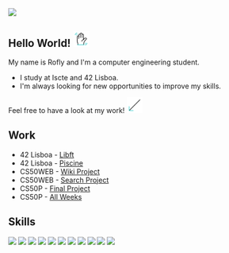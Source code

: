 <a href="#"><img src="https://github.com/Rofly01/Rofly01/blob/main/src/miles%20morales.gif" align="center" width="300" heigth="300"/></a>

## Hello World! <a href="#"><img src="https://github.com/Rofly01/Rofly01/blob/main/src/wave.gif" width="32" heigth="32"/></a>
My name is Rofly and I'm a computer engineering student.  <br />
* I study at Iscte and 42 Lisboa.
* I'm always looking for new opportunities to improve my skills.

Feel free to have a look at my work! <a href="#"><img src="https://github.com/Rofly01/Rofly01/blob/main/src/down-left-arrow.gif" width="32" heigth="32"/></a>

## Work
* 42 Lisboa - [Libft](https://github.com/Rofly01/42-libft)
* 42 Lisboa - [Piscine](https://github.com/Rofly01/42-piscine)
* CS50WEB - [Wiki Project](https://github.com/Rofly01/cs50s-wiki)
* CS50WEB - [Search Project](https://github.com/Rofly01/cs50s-search)
* CS50P - [Final Project](https://github.com/Rofly01/cs50p-tverbs)
* CS50P - [All Weeks](https://github.com/Rofly01/cs50p-prblms)

## Skills
![](https://img.shields.io/badge/C-00599C?style=for-the-badge&logo=c&logoColor=white)
![](https://img.shields.io/badge/Java-ED8B00?style=for-the-badge&logo=openjdk&logoColor=white)
![](https://img.shields.io/badge/Python-14354C?style=for-the-badge&logo=python&logoColor=white)
![](https://img.shields.io/badge/Django-092E20?style=for-the-badge&logo=django&logoColor=white)
![](https://img.shields.io/badge/MySQL-00000F?style=for-the-badge&logo=mysql&logoColor=white)
![](https://img.shields.io/badge/GNU%20Bash-4EAA25?style=for-the-badge&logo=GNU%20Bash&logoColor=white)
![](https://img.shields.io/badge/GIT-E44C30?style=for-the-badge&logo=git&logoColor=white)
![](https://img.shields.io/badge/SQLite-07405E?style=for-the-badge&logo=sqlite&logoColor=white)
![](https://img.shields.io/badge/MySQL-00000F?style=for-the-badge&logo=mysql&logoColor=white)
![](https://img.shields.io/badge/MongoDB-4EA94B?style=for-the-badge&logo=mongodb&logoColor=white)
![](https://img.shields.io/badge/VIM-%2311AB00.svg?&style=for-the-badge&logo=vim&logoColor=whit)
